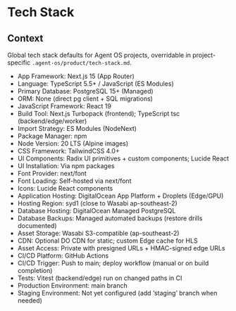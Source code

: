 # Tech Stack

## Context

Global tech stack defaults for Agent OS projects, overridable in project-specific `.agent-os/product/tech-stack.md`.

- App Framework: Next.js 15 (App Router)
- Language: TypeScript 5.5+ / JavaScript (ES Modules)
- Primary Database: PostgreSQL 15+ (Managed)
- ORM: None (direct pg client + SQL migrations)
- JavaScript Framework: React 19
- Build Tool: Next.js Turbopack (frontend); TypeScript tsc (backend/edge/worker)
- Import Strategy: ES Modules (NodeNext)
- Package Manager: npm
- Node Version: 20 LTS (Alpine images)
- CSS Framework: TailwindCSS 4.0+
- UI Components: Radix UI primitives + custom components; Lucide React
- UI Installation: Via npm packages
- Font Provider: next/font
- Font Loading: Self-hosted via next/font
- Icons: Lucide React components
- Application Hosting: DigitalOcean App Platform + Droplets (Edge/GPU)
- Hosting Region: syd1 (close to Wasabi ap-southeast-2)
- Database Hosting: DigitalOcean Managed PostgreSQL
- Database Backups: Managed automated backups (restore drills documented)
- Asset Storage: Wasabi S3-compatible (ap-southeast-2)
- CDN: Optional DO CDN for static; custom Edge cache for HLS
- Asset Access: Private with presigned URLs + HMAC-signed edge URLs
- CI/CD Platform: GitHub Actions
- CI/CD Trigger: Push to main; deploy workflow (manual or on build completion)
- Tests: Vitest (backend/edge) run on changed paths in CI
- Production Environment: main branch
- Staging Environment: Not yet configured (add ‘staging’ branch when needed)
